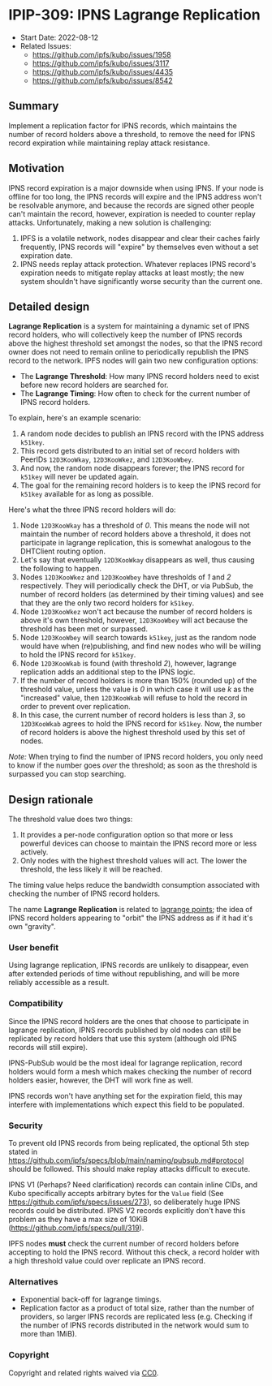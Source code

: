 # IPIP-309: IPNS Lagrange Replication

<!-- IPIP number will be assigned by an editor. When opening a pull request to
submit your IPIP, please use number 0000 and an abbreviated title in the filename,
`0000-draft-title-abbrev.md`. -->

- Start Date: 2022-08-12
- Related Issues:
  - https://github.com/ipfs/kubo/issues/1958
  - https://github.com/ipfs/kubo/issues/3117
  - https://github.com/ipfs/kubo/issues/4435
  - https://github.com/ipfs/kubo/issues/8542

## Summary

Implement a replication factor for IPNS records, which maintains the number of record holders above a threshold, to remove the need for IPNS record expiration while maintaining replay attack resistance.

## Motivation

IPNS record expiration is a major downside when using IPNS. If your node is offline for too long, the IPNS records will expire and the IPNS address won't be resolvable anymore, and because the records are signed other people can't maintain the record, however, expiration is needed to counter replay attacks. Unfortunately, making a new solution is challenging:

1. IPFS is a volatile network, nodes disappear and clear their caches fairly frequently, IPNS records will "expire" by themselves even without a set expiration date.
2. IPNS needs replay attack protection. Whatever replaces IPNS record's expiration needs to mitigate replay attacks at least mostly; the new system shouldn't have significantly worse security than the current one.

## Detailed design

**Lagrange Replication** is a system for maintaining a dynamic set of IPNS record holders, who will collectively keep the number of IPNS records above the highest threshold set amongst the nodes, so that the IPNS record owner does not need to remain online to periodically republish the IPNS record to the network. IPFS nodes will gain two new configuration options:

- The **Lagrange Threshold**: How many IPNS record holders need to exist before new record holders are searched for.
- The **Lagrange Timing**: How often to check for the current number of IPNS record holders.

To explain, here's an example scenario:

1. A random node decides to publish an IPNS record with the IPNS address `k51key`.
2. This record gets distributed to an initial set of record holders with PeerIDs `12D3KooWkay`, `12D3KooWkez`, and `12D3KooWbey`.
3. And now, the random node disappears forever; the IPNS record for `k51key` will never be updated again.
4. The goal for the remaining record holders is to keep the IPNS record for `k51key` available for as long as possible.

Here's what the three IPNS record holders will do:

1. Node `12D3KooWkay` has a threshold of *0*. This means the node will not maintain the number of record holders above a threshold, it does not participate in lagrange replication, this is somewhat analogous to the DHTClient routing option.
2. Let's say that eventually `12D3KooWkay` disappears as well, thus causing the following to happen.
3. Nodes `12D3KooWkez` and `12D3KooWbey` have thresholds of *1* and *2* respectively. They will periodically check the DHT, or via PubSub, the number of record holders (as determined by their timing values) and see that they are the only two record holders for `k51key`.
4. Node `12D3KooWkez` won't act because the number of record holders is above it's own threshold, however, `12D3KooWbey` will act because the threshold has been met or surpassed.
5. Node `12D3KooWbey` will search towards `k51key`, just as the random node would have when (re)publishing, and find new nodes who will be willing to hold the IPNS record for `k51key`.
6. Node `12D3KooWkab` is found (with threshold *2*), however, lagrange replication adds an additional step to the IPNS logic.
7. If the number of record holders is more than 150% (rounded up) of the threshold value, unless the value is *0* in which case it will use *k* as the "increased" value, then `12D3KooWkab` will refuse to hold the record in order to prevent over replication.
8. In this case, the current number of record holders is less than *3*, so `12D3KooWkab` agrees to hold the IPNS record for `k51key`. Now, the number of record holders is above the highest threshold used by this set of nodes.

*Note:* When trying to find the number of IPNS record holders, you only need to know if the number goes *over* the threshold; as soon as the threshold is surpassed you can stop searching.

## Design rationale

The threshold value does two things:

1. It provides a per-node configuration option so that more or less powerful devices can choose to maintain the IPNS record more or less actively.
2. Only nodes with the highest threshold values will act. The lower the threshold, the less likely it will be reached.

The timing value helps reduce the bandwidth consumption associated with checking the number of IPNS record holders.

The name **Lagrange Replication** is related to [lagrange points](https://en.wikipedia.org/wiki/Lagrange_points "Wikipedia page on Lagrange Points"); the idea of IPNS record holders appearing to "orbit" the IPNS address as if it had it's own "gravity".

### User benefit

Using lagrange replication, IPNS records are unlikely to disappear, even after extended periods of time without republishing, and will be more reliably accessible as a result.

### Compatibility

Since the IPNS record holders are the ones that choose to participate in lagrange replication, IPNS records published by old nodes can still be replicated by record holders that use this system (although old IPNS records will still expire).

IPNS-PubSub would be the most ideal for lagrange replication, record holders would form a mesh which makes checking the number of record holders easier, however, the DHT will work fine as well.

IPNS records won't have anything set for the expiration field, this may interfere with implementations which expect this field to be populated.

### Security

To prevent old IPNS records from being replicated, the optional 5th step stated in https://github.com/ipfs/specs/blob/main/naming/pubsub.md#protocol should be followed. This should make replay attacks difficult to execute.

IPNS V1 (Perhaps? Need clarification) records can contain inline CIDs, and Kubo specifically accepts arbitrary bytes for the `Value` field (See https://github.com/ipfs/specs/issues/273), so deliberately huge IPNS records could be distributed. IPNS V2 records explicitly don't have this problem as they have a max size of 10KiB (https://github.com/ipfs/specs/pull/319).

IPFS nodes **must** check the current number of record holders before accepting to hold the IPNS record. Without this check, a record holder with a high threshold value could over replicate an IPNS record.

### Alternatives

- Exponential back-off for lagrange timings.
- Replication factor as a product of total size, rather than the number of providers, so larger IPNS records are replicated less (e.g. Checking if the number of IPNS records distributed in the network would sum to more than 1MiB).

### Copyright

Copyright and related rights waived via [CC0](https://creativecommons.org/publicdomain/zero/1.0/).
